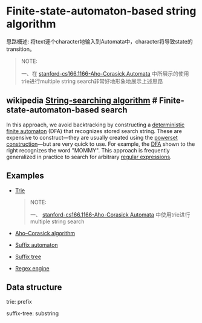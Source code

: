 # Finite-state-automaton-based string algorithm

思路概述: 将text逐个character地输入到Automata中，character将导致state的transition。

> NOTE:
>
> 一、在 [stanford-cs166.1166-Aho-Corasick Automata](https://web.stanford.edu/class/archive/cs/cs166/cs166.1166/lectures/02/Slides02.pdf) 中所展示的使用trie进行multiple string search非常好地形象地展示上述思路



## wikipedia [String-searching algorithm](https://en.wikipedia.org/wiki/String-searching_algorithm) # Finite-state-automaton-based search

In this approach, we avoid backtracking by constructing a [deterministic finite automaton](https://en.wikipedia.org/wiki/Deterministic_finite_automaton) (DFA) that recognizes stored search string. These are expensive to construct—they are usually created using the [powerset construction](https://en.wikipedia.org/wiki/Powerset_construction)—but are very quick to use. For example, the [DFA](https://en.wikipedia.org/wiki/Deterministic_finite_automaton) shown to the right recognizes the word "MOMMY". This approach is frequently generalized in practice to search for arbitrary [regular expressions](https://en.wikipedia.org/wiki/Regular_expression).



## Examples

- [Trie](https://en.wikipedia.org/wiki/Trie) 

  > NOTE:
  >
  > 一、 [stanford-cs166.1166-Aho-Corasick Automata](https://web.stanford.edu/class/archive/cs/cs166/cs166.1166/lectures/02/Slides02.pdf) 中使用trie进行multiple string search

- [Aho–Corasick algorithm](https://en.wikipedia.org/wiki/Aho%E2%80%93Corasick_algorithm) 

- [Suffix automaton](https://en.wikipedia.org/wiki/Suffix_automaton)

- [Suffix tree](https://en.wikipedia.org/wiki/Suffix_tree) 

- [Regex engine](https://en.wikipedia.org/wiki/Comparison_of_regular_expression_engines)



## Data structure

trie: prefix

suffix-tree: substring
